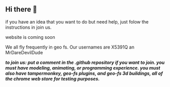 ## Hi there 👋
if you have an idea that you want to do but need help, just folow the instructions in join us.

website is coming soon

We all fly frequently in geo fs. Our usernames are X5391Q an MrDareDevilDude

***to join us:
put a comment in the .github repository if you want to join. you must have modeling, animating, or programming experience. you must also have tampermonkey, geo-fs plugins, and geo-fs 3d buildings, all of the chrome web store for testing purposes.***
<!--

**Here are some ideas to get you started:**

🙋‍♀️ A short introduction - what is your organization all about?
🌈 Contribution guidelines - how can the community get involved?
👩‍💻 Useful resources - where can the community find your docs? Is there anything else the community should know?
🍿 Fun facts - what does your team eat for breakfast?
🧙 Remember, you can do mighty things with the power of [Markdown](https://docs.github.com/github/writing-on-github/getting-started-with-writing-and-formatting-on-github/basic-writing-and-formatting-syntax)
-->
